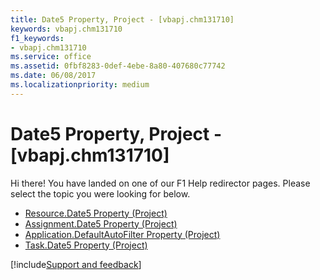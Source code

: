 ```yaml
---
title: Date5 Property, Project - [vbapj.chm131710]
keywords: vbapj.chm131710
f1_keywords:
- vbapj.chm131710
ms.service: office
ms.assetid: 0fbf8283-0def-4ebe-8a80-407680c77742
ms.date: 06/08/2017
ms.localizationpriority: medium
---
```



# Date5 Property, Project - [vbapj.chm131710]

Hi there! You have landed on one of our F1 Help redirector pages. Please select the topic you were looking for below.

- [Resource.Date5 Property (Project)](https://msdn.microsoft.com/library/4d90f1f2-ea0a-e5c1-9fd4-07e57a63109e%28Office.15%29.aspx)
- [Assignment.Date5 Property (Project)](https://msdn.microsoft.com/library/3d144835-0bc0-6021-9ed5-13846c568ca2%28Office.15%29.aspx)
- [Application.DefaultAutoFilter Property (Project)](https://msdn.microsoft.com/library/ef2301d0-6a57-7d88-75ee-6b57909317e9%28Office.15%29.aspx)
- [Task.Date5 Property (Project)](https://msdn.microsoft.com/library/54abeaac-6aee-63ec-0180-e611b6969fb6%28Office.15%29.aspx)

[!include[Support and feedback](~/includes/feedback-boilerplate.md)]